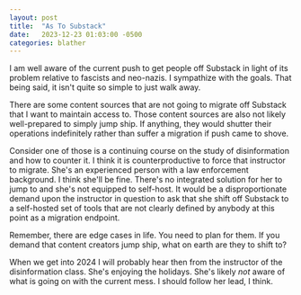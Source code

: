 ```yaml
---
layout: post
title:  "As To Substack"
date:   2023-12-23 01:03:00 -0500
categories: blather
---
```

I am well aware of the current push to get people off Substack in light of its problem relative to fascists and neo-nazis.  I sympathize with the goals.  That being said, it isn't quite so simple to just walk away.  

There are some content sources that are not going to migrate off Substack that I want to maintain access to.  Those content sources are also not likely well-prepared to simply jump ship.  If anything, they would shutter their operations indefinitely rather than suffer a migration if push came to shove.  

Consider one of those is a continuing course on the study of disinformation and how to counter it.  I think it is counterproductive to force that instructor to migrate.  She's an experienced person with a law enforcement background.  I think she'll be fine.  There's no integrated solution for her to jump to and she's not equipped to self-host.  It would be a disproportionate demand upon the instructor in question to ask that she shift off Substack to a self-hosted set of tools that are not clearly defined by anybody at this point as a migration endpoint.

Remember, there are edge cases in life.  You need to plan for them.  If you demand that content creators jump ship, what on earth are they to shift to?  

When we get into 2024 I will probably hear then from the instructor of the disinformation class.  She's enjoying the holidays.  She's likely *not* aware of what is going on with the current mess.  I should follow her lead, I think.
